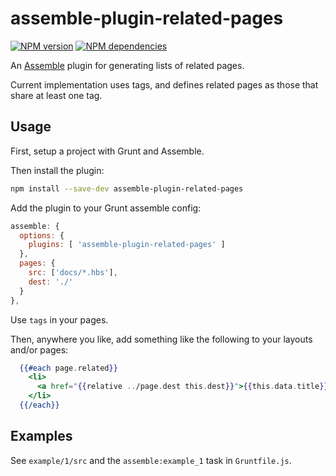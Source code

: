 # assemble-plugin-related-pages

[![NPM version](https://badge.fury.io/js/assemble-plugin-related-pages.png)](http://badge.fury.io/js/assemble-plugin-related-pages)
[![NPM dependencies](https://david-dm.org/AndersDJohnson/assemble-plugin-related-pages.png)](https://david-dm.org/AndersDJohnson/assemble-plugin-related-pages)

An [Assemble](http://assemble.io) plugin for generating lists of related pages. 

Current implementation uses tags, and defines related pages as those that share at least one tag.

## Usage

First, setup a project with Grunt and Assemble.

Then install the plugin: 

```sh
npm install --save-dev assemble-plugin-related-pages
```

Add the plugin to your Grunt assemble config:

```js
assemble: {
  options: {
    plugins: [ 'assemble-plugin-related-pages' ]
  },
  pages: {
    src: ['docs/*.hbs'],
    dest: './'
  }
},
```

Use `tags` in your pages.

Then, anywhere you like, add something like the following to your layouts and/or pages:

```handlebars
  {{#each page.related}}
    <li>
      <a href="{{relative ../page.dest this.dest}}">{{this.data.title}}</a>
    </li>
  {{/each}}
```

## Examples

See `example/1/src` and the `assemble:example_1` task in `Gruntfile.js`.
